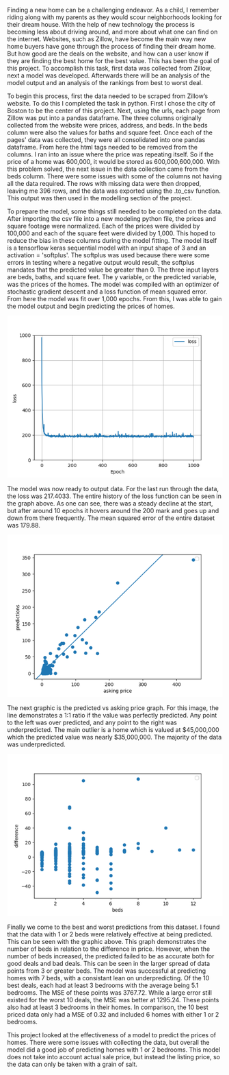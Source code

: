 Finding a new home can be a challenging endeavor. As a child, I remember riding along with my parents as they would scour neighborhoods looking for their dream house. With the help of new technology the process is becoming less about driving around, and more about what one can find on the internet. Websites, such as Zillow, have become the main way new home buyers have gone through the process of finding their dream home. But how good are the deals on the website, and how can a user know if they are finding the best home for the best value. This has been the goal of this project. To accomplish this task, first data was collected from Zillow, next a model was developed. Afterwards there will be an analysis of the model output and an analysis of the rankings from best to worst deal. 

To begin this process, first the data needed to be scraped from Zillow’s website. To do this I completed the task in python. First I chose the city of Boston to be the center of this project. Next, using the urls, each page from Zillow was put into a pandas dataframe. The three columns originally collected from the website were prices, address, and beds. In the beds column were also the values for baths and square feet. Once each of the pages' data was collected, they were all consolidated into one pandas dataframe. From here the html tags needed to be removed from the columns. I ran into an issue where the price was repeating itself. So if the price of a home was 600,000, it would be stored as 600,000,600,000. With this problem solved, the next issue in the data collection came from the beds column. There were some issues with some of the columns not having all the data required. The rows with missing data were then dropped, leaving me 396 rows, and the data was exported using the .to_csv function. This output was then used in the modelling section of the project.

To prepare the model, some things still needed to be completed on the data. After importing the csv file into a new modeling python file, the prices and square footage were normalized. Each of the prices were divided by 100,000 and each of the square feet were divided by 1,000. This hoped to reduce the bias in these columns during the model fitting. The model itself is a tensorflow keras sequential model with an input shape of 3 and an activation = 'softplus'. The softplus was used because there were some errors in testing where a negative output would result, the softplus mandates that the predicted value be greater than 0. The three input layers are beds, baths, and square feet. The y variable, or the predicted variable, was the prices of the homes. The model was compiled with an optimizer of stochastic gradient descent and a loss function of mean squared error. From here the model was fit over 1,000 epochs. From this, I was able to gain the model output and begin predicting the prices of homes. 

![Alt Text](/project1_mse2.png)

The model was now ready to output data. For the last run through the data, the loss was 217.4033. The entire history of the loss function can be seen in the graph above. As one can see, there was a steady decline at the start, but after around 10 epochs it hovers around the 200 mark and goes up and down from there frequently. The mean squared error of the entire dataset was 179.88. 

![Alt_Text](/project1_predvasking2.png)

The next graphic is the predicted vs asking price graph. For this image, the line demonstrates a 1:1 ratio if the value was perfectly predicted. Any point to the left was over predicted, and any point to the right was underpredicted. The main outlier is a home which is valued at $45,000,000 which the predicted value was nearly $35,000,000. The majority of the data was underpredicted. 

![Alt_Text](/project1_bedsvdiff2.png)

Finally we come to the best and worst predictions from this dataset. I found that the data with 1 or 2 beds were relatively effective at being predicted. This can be seen with the graphic above. This graph demonstrates the number of beds in relation to the difference in price. However, when the number of beds increased, the predicted failed to be as accurate both for good deals and bad deals. This can be seen in the larger spread of data points from 3 or greater beds. The model was successful at predicting homes with 7 beds, with a consistant lean on underpredicting. Of the 10 best deals, each had at least 3 bedrooms with the average being 5.1 bedrooms. The MSE of these points was 3767.72. While a large error still existed for the worst 10 deals, the MSE was better at 1295.24. These points also had at least 3 bedrooms in their homes. In comparison, the 10 best priced data only had a MSE of 0.32 and included 6 homes with either 1 or 2 bedrooms. 

This project looked at the effectiveness of a model to predict the prices of homes. There were some issues with collecting the data, but overall the model did a good job of predicting homes with 1 or 2 bedrooms. This model does not take into account actual sale price, but instead the listing price, so the data can only be taken with a grain of salt. 
